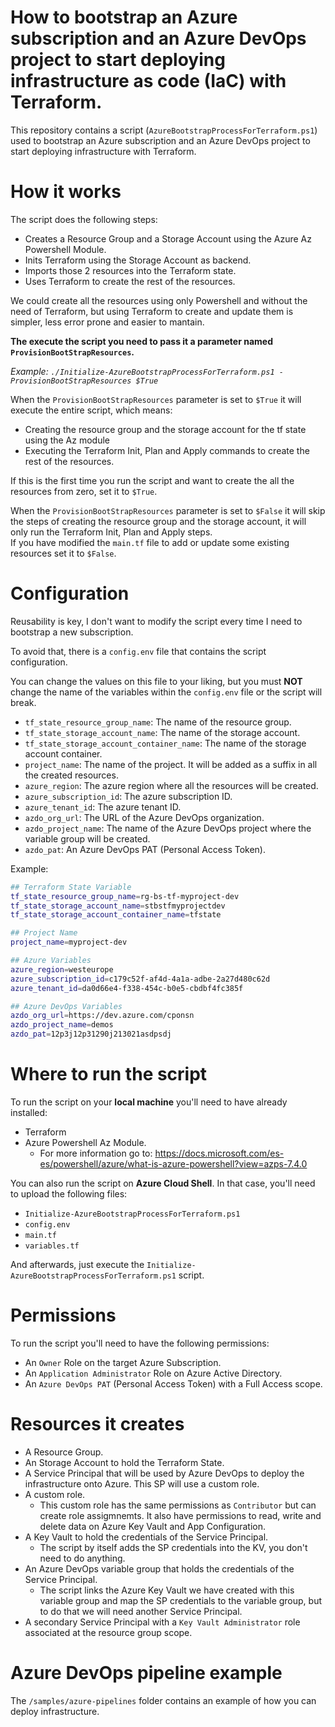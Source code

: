 # How to bootstrap an Azure subscription and an Azure DevOps project to start deploying infrastructure as code (IaC) with Terraform.

This repository contains a script (``AzureBootstrapProcessForTerraform.ps1``) used to bootstrap an Azure subscription and an Azure DevOps project to start deploying infrastructure with Terraform.

# How it works

The script does the following steps:

- Creates a Resource Group and a Storage Account using the Azure Az Powershell Module.
- Inits Terraform using the Storage Account as backend.
- Imports those 2 resources into the Terraform state.
- Uses Terraform to create the rest of the resources.

We could create all the resources using only Powershell and without the need of Terraform, but using Terraform to create and update them is simpler, less error prone and easier to mantain.

**The execute the script you need to pass it a parameter named ``ProvisionBootStrapResources``.** 

_Example: ``./Initialize-AzureBootstrapProcessForTerraform.ps1 -ProvisionBootStrapResources $True``_

When the ``ProvisionBootStrapResources`` parameter is set to ``$True`` it will execute the entire script, which means:
- Creating the resource group and the storage account for the tf state using the Az module
- Executing the Terraform Init, Plan and Apply commands to create the rest of the resources.      

If this is the first time you run the script and want to create the all the resources from zero, set it to ``$True``.

When the ``ProvisionBootStrapResources`` parameter is set to ``$False`` it will skip the steps of creating the resource group and the storage account, it will only run the Terraform Init, Plan and Apply steps.   
If you have modified the ``main.tf`` file to add or update some existing resources set it to ``$False``.


# Configuration

Reusability is key, I don't want to modify the script every time I need to bootstrap a new subscription.

To avoid that, there is a ``config.env`` file that contains the script configuration.

You can change the values on this file to your liking, but you must **NOT** change the name of the variables within the ``config.env`` file or the script will break.


- ``tf_state_resource_group_name``: The name of the resource group.
- ``tf_state_storage_account_name``: The name of the storage account.
- ``tf_state_storage_account_container_name``: The name of the storage account container.
- ``project_name``: The name of the project. It will be added as a suffix in all the created resources.
- ``azure_region``: The azure region where all the resources will be created.
- ``azure_subscription_id``: The azure subscription ID.
- ``azure_tenant_id``: The azure tenant ID.
- ``azdo_org_url``: The URL of the Azure DevOps organization.
- ``azdo_project_name``: The name of the Azure DevOps project where the variable group will be created.
- ``azdo_pat``: An Azure DevOps PAT (Personal Access Token).


Example:
```bash
## Terraform State Variable
tf_state_resource_group_name=rg-bs-tf-myproject-dev
tf_state_storage_account_name=stbstfmyprojectdev
tf_state_storage_account_container_name=tfstate

## Project Name
project_name=myproject-dev

## Azure Variables
azure_region=westeurope
azure_subscription_id=c179c52f-af4d-4a1a-adbe-2a27d480c62d
azure_tenant_id=da0d66e4-f338-454c-b0e5-cbdbf4fc385f

## Azure DevOps Variables
azdo_org_url=https://dev.azure.com/cponsn
azdo_project_name=demos
azdo_pat=12p3j12p31290j213021asdpsdj
```

# Where to run the script

To run the script on your **local machine** you'll need to have already installed:
-  Terraform 
-  Azure Powershell Az Module. 
   -  For more information go to: https://docs.microsoft.com/es-es/powershell/azure/what-is-azure-powershell?view=azps-7.4.0


You can also run the script on **Azure Cloud Shell**. In that case, you'll need to upload the following files:

- ``Initialize-AzureBootstrapProcessForTerraform.ps1``
- ``config.env``
- ``main.tf``
- ``variables.tf``

And afterwards, just execute the ``Initialize-AzureBootstrapProcessForTerraform.ps1`` script.

# Permissions

To run the script you'll need to have the following permissions:

- An ``Owner`` Role on the target Azure Subscription.
- An ``Application Administrator`` Role on Azure Active Directory.
- An ``Azure DevOps PAT`` (Personal Access Token) with a Full Access scope.


# Resources it creates
- A Resource Group.
- An Storage Account to hold the Terraform State.
- A Service Principal that will be used by Azure DevOps to deploy the infrastructure onto Azure. This SP will use a custom role.
- A custom role. 
  - This custom role has the same permissions as ``Contributor`` but can create role assigmnemts. It also have permissions to read, write and delete data on Azure Key Vault and App Configuration.
- A Key Vault to hold the credentials of the Service Principal.
  - The script by itself adds the SP credentials into the KV, you don't need to do anything.
- An Azure DevOps variable group that holds the credentials of the Service Principal.
  - The script links the Azure Key Vault we have created with this variable group and map the SP credentials to the variable group, but to do that we will need another Service Principal.
- A secondary Service Principal with a ``Key Vault Administrator`` role associated at the resource group scope.


# Azure DevOps pipeline example

The ``/samples/azure-pipelines`` folder contains an example of how you can deploy infrastructure.
